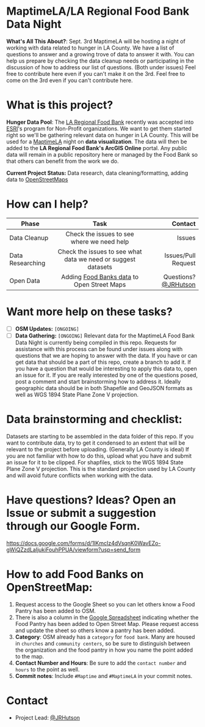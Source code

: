 
# MaptimeLA/LA Regional Food Bank Data Night

**What's All This About?**: Sept. 3rd MaptimeLA will be hosting a night of working with data related to hunger in LA County. We have a list of questions to answer and a growing trove of data to answer it with. You can help us prepare by checking the data cleanup needs or participating in the discussion of how to address our list of questions. (Both under issues) Feel free to contribute here even if you can't make it on the 3rd. Feel free to come on the 3rd even if you can't contribute here.


# What is this project?

**Hunger Data Pool**: The [LA Regional Food Bank](https://www.lafoodbank.org/) recently was accepted into [ESRI](http://www.esri.com/)'s program for Non-Profit organizations. We want to get them started right so we'll be gathering relevant data on hunger in LA County. This will be used for a [MaptimeLA](http://maptimela.github.io) night on **data visualization**. The data will then be added to the **LA Regional Food Bank's ArcGIS Online** portal. Any public data will remain in a public repository here or managed by the Food Bank so that others can benefit from the work we do.
 
**Current Project Status:** Data research, data cleaning/formatting, adding data to [OpenStreetMaps](http://www.openstreetmap.org/)


# How can I help?

| Phase        | Task           | Contact  |
| ------------- |:-------------:| -----:|
| Data Cleanup         | Check the issues to see where we need help             |   Issues            |
| Data Researching     | Check the issues to see what data we need or suggest datasets      |   Issues/Pull Request |
| Open Data | Adding [Food Banks data](https://docs.google.com/spreadsheets/d/1gfOMO2hE7KMb1lE7e9YKVpDVm0taH_0C9uIxy3KfZkM/edit#gid=0) to Open Street Maps |  Questions?  [@JRHutson](https://github.com/JRHutson) |

# Want more help on these tasks? 

- [ ] **OSM Updates:** `[ONGOING]` 
- [ ] **Data Gathering:** `[ONGOING]` Relevant data for the MaptimeLA Food Bank Data Night is currently being compiled in this repo. Requests for assistance with this process can be found under issues along with questions that we are hoping to answer with the data. If you have or can get data that should be a part of this repo, create a branch to add it. If you have a question that would be interesting to apply this data to, open an issue for it. If you are really interested by one of the questions posed, post a comment and start brainstorming how to address it. Ideally geographic data should be in both Shapefile and GeoJSON formats as well as WGS 1894 State Plane Zone V projection.

# Data brainstorming and checklist:
Datasets are starting to be assembled in the data folder of this repo. If you want to contribute data, try to get it condensed to an extent that will be relevant to the project before uploading. (Generally LA County is ideal) If you are not familiar with how to do this, upload what you have and submit an issue for it to be clipped. For shapfiles, stick to the WGS 1894 State Plane Zone V projection. This is the standard projection used by LA County and will avoid future conflicts when working with the data. 

# Have questions? Ideas? Open an Issue or submit a suggestion through our Google Form.
https://docs.google.com/forms/d/1IKmcIz4dVsqnK0WavEZo-gWiQZzdLaIjukiFouhPPUA/viewform?usp=send_form

# How to add Food Banks on OpenStreetMap:
1. Request access to the Google Sheet so you can let others know a Food Pantry has been added to OSM.
2. There is also a column in the [Google Spreadsheet](https://docs.google.com/spreadsheets/d/1gfOMO2hE7KMb1lE7e9YKVpDVm0taH_0C9uIxy3KfZkM/edit#gid=0) indicating whether the Food Pantry has been added to Open Street Map. Please request access and update the sheet so others know a pantry has been added. 
3. **Category**: OSM already has a `category` for `food bank`. Many are housed in `churches` and `community centers`, so be sure to distinguish between the organization and the food pantry in how you name the point added to the map. 
4. **Contact Number and Hours**: Be sure to add the `contact number` and `hours` to the point as well.
5. **Commit notes**: Include `#Maptime` and `#MaptimeLA` in your commit notes. 


# Contact 
- Project Lead: [@JRHutson](https://github.com/JRHutson)
